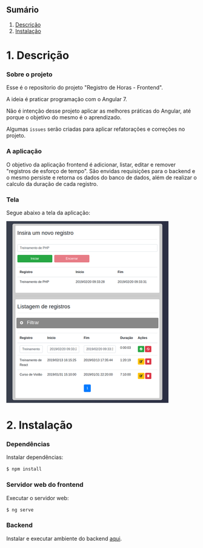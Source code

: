 ## Sumário

1. [Descrição](#1-Descrição)
2. [Instalação](#2-Instalação)

# 1. Descrição

### Sobre o projeto

Esse é o repositorio do projeto "Registro de Horas - Frontend".

A ideia é praticar programação com o Angular 7.

Não é intenção desse projeto aplicar as melhores práticas do Angular, até porque o objetivo do mesmo é o aprendizado.

Algumas `issues` serão criadas para aplicar refatorações e correções no projeto.

### A aplicação

O objetivo da aplicação frontend é adicionar, listar, editar e remover "registros de esforço de tempo". São envidas requisições para o backend e o mesmo persiste e retorna os dados do banco de dados, além de realizar o calculo da duração de cada registro.

### Tela

Segue abaixo a tela da aplicação:

![association graph](src/assets/docs/tela.jpg)

# 2. Instalação

### Dependências

Instalar dependências:

```bash
$ npm install
```
### Servidor web do frontend

Executar o servidor web:
```bash
$ ng serve
```
### Backend

Instalar e executar ambiente do backend [aqui](https://github.com/arielalvesdutra/Registro-de-Horas-Backend).